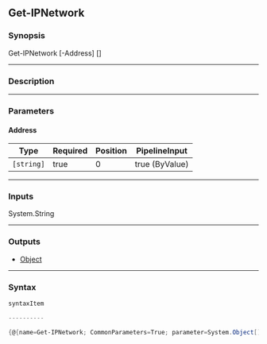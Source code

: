 Get-IPNetwork
-------------

### Synopsis

Get-IPNetwork [-Address] <string> [<CommonParameters>]

---

### Description

---

### Parameters
#### **Address**

|Type      |Required|Position|PipelineInput |
|----------|--------|--------|--------------|
|`[string]`|true    |0       |true (ByValue)|

---

### Inputs
System.String

---

### Outputs
* [Object](https://learn.microsoft.com/en-us/dotnet/api/System.Object)

---

### Syntax
```PowerShell
syntaxItem
```
```PowerShell
----------
```
```PowerShell
{@{name=Get-IPNetwork; CommonParameters=True; parameter=System.Object[]}}
```
